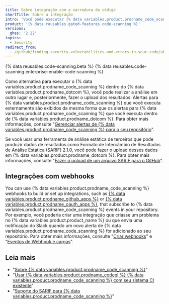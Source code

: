 ```yaml
---
title: Sobre integração com a varredura de código
shortTitle: Sobre a integração
intro: 'Você pode executar {% data variables.product.prodname_code_scanning %} externamente e depois exibir os resultados em {% data variables.product.prodname_dotcom %} ou configurar webhooks que escutem a atividade de {% data variables.product.prodname_code_scanning %} no seu repositório.'
product: '{% data reusables.gated-features.code-scanning %}'
versions:
  ghes: '2.22'
topics:
  - Security
redirect_from:
  - /github/finding-security-vulnerabilities-and-errors-in-your-code/about-integration-with-code-scanning
---
```


<!--See /content/code-security/secure-coding for the latest version of this article -->

{% data reusables.code-scanning.beta %}
{% data reusables.code-scanning.enterprise-enable-code-scanning %}

Como alternativa para executar o {% data variables.product.prodname_code_scanning %} dentro do {% data variables.product.prodname_dotcom %}, você pode realizar a análise em outro lugar e, posteriormente, fazer o upload dos resultados. Alertas para {% data variables.product.prodname_code_scanning %} que você executa externamente são exibidos da mesma forma que os alertas para  {% data variables.product.prodname_code_scanning %} que você executa dentro de {% data variables.product.prodname_dotcom %}. Para obter mais informações, consulte "[Gerenciar alertas de {% data variables.product.prodname_code_scanning %} para o seu repositório](/github/finding-security-vulnerabilities-and-errors-in-your-code/managing-code-scanning-alerts-for-your-repository)".

Se você usar uma ferramenta de análise estática de terceiros que pode produzir dados de resultados como Formato de Intercâmbio de Resultados de Análise Estática (SARIF) 2.1.0, você pode fazer o upload desses dados em {% data variables.product.prodname_dotcom %}. Para obter mais informações, consulte "[Fazer o upload de um arquivo SARIF para o GitHub](/github/finding-security-vulnerabilities-and-errors-in-your-code/uploading-a-sarif-file-to-github)".

## Integrações com webhooks

You can use {% data variables.product.prodname_code_scanning %} webhooks to build or set up integrations, such as [{% data variables.product.prodname_github_apps %}](/apps/building-github-apps/) or [{% data variables.product.prodname_oauth_apps %}](/apps/building-oauth-apps/), that subscribe to {% data variables.product.prodname_code_scanning %} events in your repository. Por exemplo, você poderia criar uma integração que criasse um problema no {% data variables.product.product_name %} ou que envia uma notificação do Slack quando um novo alerta de {% data variables.product.prodname_code_scanning %} for adicionado ao seu repositório. Para obter mais informações, consulte "[Criar webhooks](/developers/webhooks-and-events/creating-webhooks)" e "[Eventos de Webhook e cargas](/developers/webhooks-and-events/webhook-events-and-payloads#code_scanning_alert)".

## Leia mais

* "[Sobre {% data variables.product.prodname_code_scanning %}](/github/finding-security-vulnerabilities-and-errors-in-your-code/about-code-scanning)"
* "[Usar {% data variables.product.prodname_codeql %} {% data variables.product.prodname_code_scanning %} com seu sistema CI existente](/github/finding-security-vulnerabilities-and-errors-in-your-code/using-codeql-code-scanning-with-your-existing-ci-system)"
* "[Suporte do SARIF para {% data variables.product.prodname_code_scanning %}](/github/finding-security-vulnerabilities-and-errors-in-your-code/sarif-support-for-code-scanning)"
